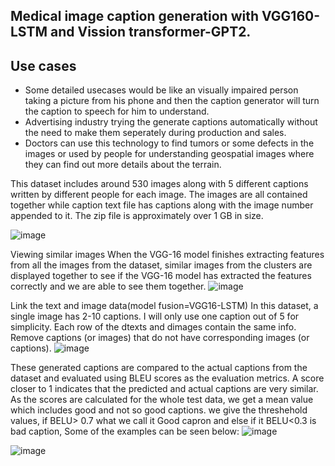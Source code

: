 ## Medical image  caption generation with VGG160-LSTM and Vission transformer-GPT2.
## Use cases
- Some detailed usecases would be like an visually impaired person taking a picture from his phone and then the caption generator will turn the caption to speech for him to understand.
- Advertising industry trying the generate captions automatically without the need to make them seperately during production and sales.
- Doctors can use this technology to find tumors or some defects in the images or used by people for understanding geospatial images where they can find out more details about the terrain.

This dataset includes around 530 images along with 5 different captions written by different people for each image.
The images are all contained together while caption text file has captions along with the image number appended to it. The zip file is approximately over 1 GB in size.


![image](https://github.com/user-attachments/assets/0c980226-d269-4ee8-b3ad-c4ffdee55029)



Viewing similar images
When the VGG-16 model finishes extracting features from all the images from the dataset, similar images from the clusters are displayed together 
to see if the VGG-16 model has extracted the features 
correctly and we are able to see them together.
![image](https://github.com/user-attachments/assets/12bb7074-e62c-46c7-9aff-0976927cdeb1)


Link the text and image data(model fusion=VGG16-LSTM)
In this dataset, a single image has 2-10 captions. I will only use one caption out of 5 for simplicity.
Each row of the dtexts and dimages contain the same info. Remove captions (or images) that do not have corresponding images (or captions).
![image](https://github.com/user-attachments/assets/e0288917-37e9-42d7-b04a-4d665c50faa9)


These generated captions are compared to the actual captions from the dataset and evaluated using BLEU scores as the evaluation metrics. 
A score closer to 1 indicates that the predicted and actual captions are very similar. As the scores are calculated for the whole test data, 
we get a mean value which includes good and not so good captions. we give the threshehold values, if BELU> 0.7 what we call it Good capron and else if it BELU<0.3 is bad caption, Some of the examples can be seen below:
![image](https://github.com/user-attachments/assets/43792bbd-4d66-4eed-8550-5ea417d4fabd)

![image](https://github.com/user-attachments/assets/f8fcc4b7-97b0-40ed-89aa-43e3625cc187)
